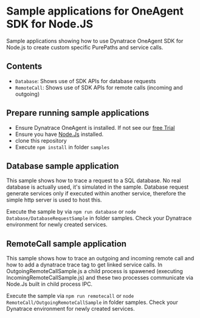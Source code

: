 # Sample applications for OneAgent SDK for Node.JS

Sample applications showing how to use Dynatrace OneAgent SDK for Node.js to create custom specific PurePaths and service calls.

## Contents

- `Database`: Shows use of SDK APIs for database requests
- `RemoteCall`: Shows use of SDK APIs for remote calls (incoming and outgoing)

## Prepare running sample applications

- Ensure Dynatrace OneAgent is installed. If not see our [free Trial](https://www.dynatrace.com/trial/?vehicle_name=https://github.com/Dynatrace/OneAgent-SDK-for-NodeJs)
- Ensure you have [Node.Js](https://nodejs.org "Node.js") installed.
- clone this repository
- Execute `npm install` in folder `samples`

## Database sample application

This sample shows how to trace a request to a SQL database. No real database is actually used, it's simulated in the sample.
Database request generate services only if executed within another service, therefore the simple http server is used to host this.

Execute the sample by via `npm run database` or `node Database/DatabaseRequestSample` in folder samples.
Check your Dynatrace environment for newly created services.

## RemoteCall sample application

This sample shows how to trace an outgoing and incoming remote call and how to add a dynatrace trace tag to get linked service calls.
In OutgoingRemoteCallSample.js a child process is spawened (executing IncomingRemoteCallSample.js) and these two processes communicate via Node.Js built in child process IPC.

Execute the sample via `npm run remotecall` or `node RemoteCall/OutgoingRemoteCallSample` in folder samples.
Check your Dynatrace environment for newly created services.
